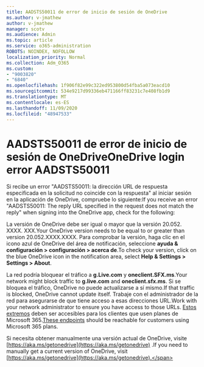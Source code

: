 ```yaml
---
title: AADSTS50011 de error de inicio de sesión de OneDrive
ms.author: v-jmathew
author: v-jmathew
manager: scotv
ms.audience: Admin
ms.topic: article
ms.service: o365-administration
ROBOTS: NOINDEX, NOFOLLOW
localization_priority: Normal
ms.collection: Adm_O365
ms.custom:
- "9003820"
- "6840"
ms.openlocfilehash: 1f906f82e99c322ed953800d54fba5a073eacd10
ms.sourcegitcommit: 534e9217d99336eb471166ff83231c7e408fb1d9
ms.translationtype: MT
ms.contentlocale: es-ES
ms.lasthandoff: 11/09/2020
ms.locfileid: "48947533"
---
```

# <a name="onedrive-login-error-aadsts50011"></a><span data-ttu-id="e8b42-102">AADSTS50011 de error de inicio de sesión de OneDrive</span><span class="sxs-lookup"><span data-stu-id="e8b42-102">OneDrive login error AADSTS50011</span></span>

<span data-ttu-id="e8b42-103">Si recibe un error "AADSTS50011: la dirección URL de respuesta especificada en la solicitud no coincide con la respuesta" al iniciar sesión en la aplicación de OneDrive, compruebe lo siguiente:</span><span class="sxs-lookup"><span data-stu-id="e8b42-103">If you receive an error "AADSTS50011: The reply URL specified in the request does not match the reply" when signing into the OneDrive app, check for the following:</span></span>

<span data-ttu-id="e8b42-104">La versión de OneDrive debe ser igual o mayor que la versión 20.052. XXXX. XXX.</span><span class="sxs-lookup"><span data-stu-id="e8b42-104">Your OneDrive version needs to be equal to or greater than version 20.052.XXXX.XXXX.</span></span> <span data-ttu-id="e8b42-105">Para comprobar la versión, haga clic en el icono azul de OneDrive del área de notificación, seleccione **ayuda & configuración > configuración > acerca de**.</span><span class="sxs-lookup"><span data-stu-id="e8b42-105">To check your version, click on the blue OneDrive icon in the notification area, select **Help & Settings > Settings > About**.</span></span>

<span data-ttu-id="e8b42-106">La red podría bloquear el tráfico a **g.Live.com** y **oneclient.SFX.ms**.</span><span class="sxs-lookup"><span data-stu-id="e8b42-106">Your network might block traffic to **g.live.com** and **oneclient.sfx.ms**.</span></span> <span data-ttu-id="e8b42-107">Si se bloquea el tráfico, OneDrive no puede actualizarse a sí mismo.</span><span class="sxs-lookup"><span data-stu-id="e8b42-107">If that traffic is blocked, OneDrive cannot update itself.</span></span> <span data-ttu-id="e8b42-108">Trabaje con el administrador de la red para asegurarse de que tiene acceso a esas direcciones URL.</span><span class="sxs-lookup"><span data-stu-id="e8b42-108">Work with your network administrator to ensure you have access to those URLs.</span></span> <span data-ttu-id="e8b42-109">[Estos extremos](https://docs.microsoft.com/microsoft-365/enterprise/urls-and-ip-address-ranges?view=o365-worldwide) deben ser accesibles para los clientes que usen planes de Microsoft 365.</span><span class="sxs-lookup"><span data-stu-id="e8b42-109">[These endpoints](https://docs.microsoft.com/microsoft-365/enterprise/urls-and-ip-address-ranges?view=o365-worldwide) should be reachable for customers using Microsoft 365 plans.</span></span>

<span data-ttu-id="e8b42-110">Si necesita obtener manualmente una versión actual de OneDrive, visite [https://aka.ms/getonedrive](https://aka.ms/getonedrive) .</span><span class="sxs-lookup"><span data-stu-id="e8b42-110">If you need to manually get a current version of OneDrive, visit [https://aka.ms/getonedrive](https://aka.ms/getonedrive).</span></span>
